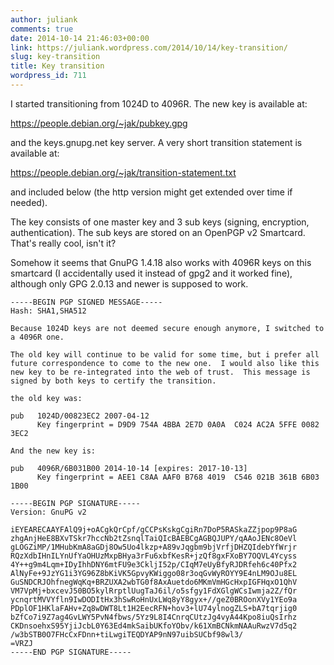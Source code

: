 ```yaml
---
author: juliank
comments: true
date: 2014-10-14 21:46:03+00:00
link: https://juliank.wordpress.com/2014/10/14/key-transition/
slug: key-transition
title: Key transition
wordpress_id: 711
---
```


I started transitioning from 1024D to 4096R.  The new key is available at:

https://people.debian.org/~jak/pubkey.gpg

and the keys.gnupg.net key server. A very short transition statement is available at:

https://people.debian.org/~jak/transition-statement.txt

and included below (the http version might get extended over time if needed).

The key consists of one master key and 3 sub keys (signing, encryption, authentication). The sub keys are stored on an OpenPGP v2 Smartcard. That's really cool, isn't it?

Somehow it seems that GnuPG 1.4.18 also works with 4096R keys on this smartcard (I accidentally used it instead of gpg2 and it worked fine), although only GPG 2.0.13 and newer is supposed to work.


    
    
    -----BEGIN PGP SIGNED MESSAGE-----
    Hash: SHA1,SHA512
    
    Because 1024D keys are not deemed secure enough anymore, I switched to
    a 4096R one.
    
    The old key will continue to be valid for some time, but i prefer all
    future correspondence to come to the new one.  I would also like this
    new key to be re-integrated into the web of trust.  This message is
    signed by both keys to certify the transition.
    
    the old key was:
    
    pub   1024D/00823EC2 2007-04-12
          Key fingerprint = D9D9 754A 4BBA 2E7D 0A0A  C024 AC2A 5FFE 0082 3EC2
    
    And the new key is:
    
    pub   4096R/6B031B00 2014-10-14 [expires: 2017-10-13]
          Key fingerprint = AEE1 C8AA AAF0 B768 4019  C546 021B 361B 6B03 1B00
    
    -----BEGIN PGP SIGNATURE-----
    Version: GnuPG v2
    
    iEYEARECAAYFAlQ9j+oACgkQrCpf/gCCPsKskgCgiRn7DoP5RASkaZZjpop9P8aG
    zhgAnjHeE8BXvTSkr7hccNb2tZsnqlTaiQIcBAEBCgAGBQJUPY/qAAoJENc8OeVl
    gLOGZiMP/1MHubKmA8aGDj8Ow5Uo4lkzp+A89vJqgbm9bjVrfjDHZQIdebYfWrjr
    RQzXdbIHnILYnUfYaOHUzMxpBHya3rFu6xbfKesR+jzQf8gxFXoBY7OQVL4Ycyss
    4Y++g9m4Lqm+IDyIhhDNY6mtFU9e3CkljI52p/CIqM7eUyBfyRJDRfeh6c40Pfx2
    AlNyFe+9JzYG1i3YG96Z8bKiVK5GpvyKWiggo08r3oqGvWyROYY9E4nLM9OJu8EL
    GuSNDCRJOhfnegWqKq+BRZUXA2wbTG0f8AxAuetdo6MKmVmHGcHxpIGFHqxO1QhV
    VM7VpMj+bxcevJ50BO5kylRrptlUugTaJ6il/o5sfgy1FdXGlgWCsIwmja2Z/fQr
    ycnqrtMVVYfln9IwDODItHx3hSwRoHnUxLWq8yY8gyx+//geZ0BROonXVy1YEo9a
    PDplOF1HKlaFAHv+Zq8wDWT8Lt1H2EecRFN+hov3+lU74ylnogZLS+bA7tqrjig0
    bZfCo7i9Z7ag4GvLWY5PvN4fbws/5Yz9L8I4CnrqCUtzJg4vyA44Kpo8iuQsIrhz
    CKDnsoehxS95YjiJcbL0Y63Ed4mkSaibUKfoYObv/k61XmBCNkmNAAuRwzV7d5q2
    /w3bSTB0O7FHcCxFDnn+tiLwgiTEQDYAP9nN97uibSUCbf98wl3/
    =VRZJ
    -----END PGP SIGNATURE-----
    
